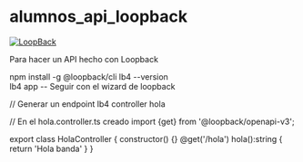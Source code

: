 # alumnos_api_loopback

[![LoopBack](https://github.com/strongloop/loopback-next/raw/master/docs/site/imgs/branding/Powered-by-LoopBack-Badge-(blue)-@2x.png)](http://loopback.io/)


Para hacer un API hecho con Loopback

npm install -g @loopback/cli
lb4 --version  
lb4 app 
-- Seguir con el wizard de loopback

// Generar un endpoint 
lb4 controller hola   

// En el hola.controller.ts creado 
import {get} from '@loopback/openapi-v3';

export class HolaController {
constructor() {}
@get('/hola')
hola():string {
return 'Hola banda'
    }
}

